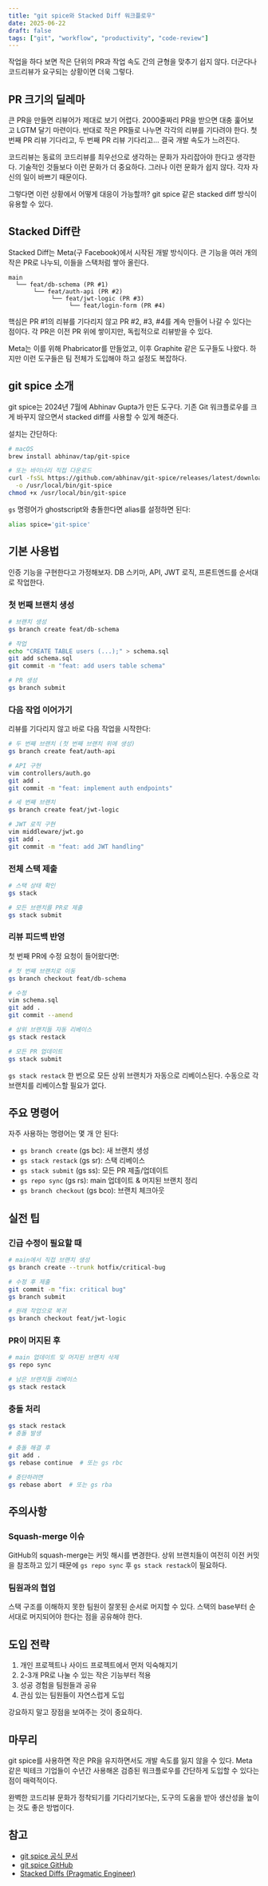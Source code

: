 ```yaml
---
title: "git spice와 Stacked Diff 워크플로우"
date: 2025-06-22
draft: false
tags: ["git", "workflow", "productivity", "code-review"]
---
```


작업을 하다 보면 작은 단위의 PR과 작업 속도 간의 균형을 맞추기 쉽지 않다. 더군다나 코드리뷰가 요구되는 상황이면 더욱 그렇다.

## PR 크기의 딜레마

큰 PR을 만들면 리뷰어가 제대로 보기 어렵다. 2000줄짜리 PR을 받으면 대충 훑어보고 LGTM 달기 마련이다. 반대로 작은 PR들로 나누면 각각의 리뷰를 기다려야 한다. 첫 번째 PR 리뷰 기다리고, 두 번째 PR 리뷰 기다리고... 결국 개발 속도가 느려진다.

코드리뷰는 동료의 코드리뷰를 최우선으로 생각하는 문화가 자리잡아야 한다고 생각한다. 기술적인 것들보다 이런 문화가 더 중요하다. 그러나 이런 문화가 쉽지 않다. 각자 자신의 일이 바쁘기 때문이다.

그렇다면 이런 상황에서 어떻게 대응이 가능할까? git spice 같은 stacked diff 방식이 유용할 수 있다.

## Stacked Diff란

Stacked Diff는 Meta(구 Facebook)에서 시작된 개발 방식이다. 큰 기능을 여러 개의 작은 PR로 나누되, 이들을 스택처럼 쌓아 올린다.

```
main
  └── feat/db-schema (PR #1)
       └── feat/auth-api (PR #2)
            └── feat/jwt-logic (PR #3)
                 └── feat/login-form (PR #4)
```

핵심은 PR #1의 리뷰를 기다리지 않고 PR #2, #3, #4를 계속 만들어 나갈 수 있다는 점이다. 각 PR은 이전 PR 위에 쌓이지만, 독립적으로 리뷰받을 수 있다.

Meta는 이를 위해 Phabricator를 만들었고, 이후 Graphite 같은 도구들도 나왔다. 하지만 이런 도구들은 팀 전체가 도입해야 하고 설정도 복잡하다.

## git spice 소개

git spice는 2024년 7월에 Abhinav Gupta가 만든 도구다. 기존 Git 워크플로우를 크게 바꾸지 않으면서 stacked diff를 사용할 수 있게 해준다.

설치는 간단하다:

```bash
# macOS
brew install abhinav/tap/git-spice

# 또는 바이너리 직접 다운로드
curl -fsSL https://github.com/abhinav/git-spice/releases/latest/download/git-spice-darwin-arm64 \
  -o /usr/local/bin/git-spice
chmod +x /usr/local/bin/git-spice
```

`gs` 명령어가 ghostscript와 충돌한다면 alias를 설정하면 된다:

```bash
alias spice='git-spice'
```

## 기본 사용법

인증 기능을 구현한다고 가정해보자. DB 스키마, API, JWT 로직, 프론트엔드를 순서대로 작업한다.

### 첫 번째 브랜치 생성

```bash
# 브랜치 생성
gs branch create feat/db-schema

# 작업
echo "CREATE TABLE users (...);" > schema.sql
git add schema.sql
git commit -m "feat: add users table schema"

# PR 생성
gs branch submit
```

### 다음 작업 이어가기

리뷰를 기다리지 않고 바로 다음 작업을 시작한다:

```bash
# 두 번째 브랜치 (첫 번째 브랜치 위에 생성)
gs branch create feat/auth-api

# API 구현
vim controllers/auth.go
git add .
git commit -m "feat: implement auth endpoints"

# 세 번째 브랜치
gs branch create feat/jwt-logic

# JWT 로직 구현
vim middleware/jwt.go
git add .
git commit -m "feat: add JWT handling"
```

### 전체 스택 제출

```bash
# 스택 상태 확인
gs stack

# 모든 브랜치를 PR로 제출
gs stack submit
```

### 리뷰 피드백 반영

첫 번째 PR에 수정 요청이 들어왔다면:

```bash
# 첫 번째 브랜치로 이동
gs branch checkout feat/db-schema

# 수정
vim schema.sql
git add .
git commit --amend

# 상위 브랜치들 자동 리베이스
gs stack restack

# 모든 PR 업데이트
gs stack submit
```

`gs stack restack` 한 번으로 모든 상위 브랜치가 자동으로 리베이스된다. 수동으로 각 브랜치를 리베이스할 필요가 없다.

## 주요 명령어

자주 사용하는 명령어는 몇 개 안 된다:

- `gs branch create` (gs bc): 새 브랜치 생성
- `gs stack restack` (gs sr): 스택 리베이스
- `gs stack submit` (gs ss): 모든 PR 제출/업데이트
- `gs repo sync` (gs rs): main 업데이트 & 머지된 브랜치 정리
- `gs branch checkout` (gs bco): 브랜치 체크아웃

## 실전 팁

### 긴급 수정이 필요할 때

```bash
# main에서 직접 브랜치 생성
gs branch create --trunk hotfix/critical-bug

# 수정 후 제출
git commit -m "fix: critical bug"
gs branch submit

# 원래 작업으로 복귀
gs branch checkout feat/jwt-logic
```

### PR이 머지된 후

```bash
# main 업데이트 및 머지된 브랜치 삭제
gs repo sync

# 남은 브랜치들 리베이스
gs stack restack
```

### 충돌 처리

```bash
gs stack restack
# 충돌 발생

# 충돌 해결 후
git add .
gs rebase continue  # 또는 gs rbc

# 중단하려면
gs rebase abort  # 또는 gs rba
```

## 주의사항

### Squash-merge 이슈

GitHub의 squash-merge는 커밋 해시를 변경한다. 상위 브랜치들이 여전히 이전 커밋을 참조하고 있기 때문에 `gs repo sync` 후 `gs stack restack`이 필요하다.

### 팀원과의 협업

스택 구조를 이해하지 못한 팀원이 잘못된 순서로 머지할 수 있다. 스택의 base부터 순서대로 머지되어야 한다는 점을 공유해야 한다.

## 도입 전략

1. 개인 프로젝트나 사이드 프로젝트에서 먼저 익숙해지기
2. 2-3개 PR로 나눌 수 있는 작은 기능부터 적용
3. 성공 경험을 팀원들과 공유
4. 관심 있는 팀원들이 자연스럽게 도입

강요하지 말고 장점을 보여주는 것이 중요하다.

## 마무리

git spice를 사용하면 작은 PR을 유지하면서도 개발 속도를 잃지 않을 수 있다. Meta 같은 빅테크 기업들이 수년간 사용해온 검증된 워크플로우를 간단하게 도입할 수 있다는 점이 매력적이다.

완벽한 코드리뷰 문화가 정착되기를 기다리기보다는, 도구의 도움을 받아 생산성을 높이는 것도 좋은 방법이다.

## 참고

- [git spice 공식 문서](https://abhinav.github.io/git-spice/)
- [git spice GitHub](https://github.com/abhinav/git-spice)
- [Stacked Diffs (Pragmatic Engineer)](https://newsletter.pragmaticengineer.com/p/stacked-diffs)